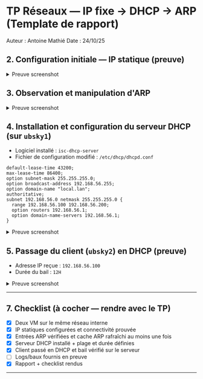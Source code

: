 # TP Réseaux — IP fixe → DHCP → ARP (Template de rapport)

Auteur : Antoine Mathié
Date  : 24/10/25

## 2. Configuration initiale — IP statique (preuve)

<details>
    <summary>Preuve screenshot</summary>
  <img width="1920" height="1080" alt="image" src="https://github.com/user-attachments/assets/d573caa1-775c-42d5-97ac-e9bc62533f36" />
</details>

## 3. Observation et manipulation d'ARP

<details>
    <summary>Preuve screenshot</summary>
  <img width="1345" height="834" alt="Screenshot 2025-10-24 154015" src="https://github.com/user-attachments/assets/600c216f-44cb-4ef6-9037-a928a324eb2c" />
</details>

## 4. Installation et configuration du serveur DHCP (sur `ubsky1`)

- Logiciel installé : `isc-dhcp-server`
- Fichier de configuration modifié : `/etc/dhcp/dhcpd.conf`

```config
default-lease-time 43200;
max-lease-time 86400;
option subnet-mask 255.255.255.0;
option broadcast-address 192.168.56.255;
option domain-name "local.lan";
authoritative;
subnet 192.168.56.0 netmask 255.255.255.0 {
  range 192.168.56.100 192.168.56.200;
  option routers 192.168.56.1;
  option domain-name-servers 192.168.56.1;
}
```
<details>
  <summary>Preuve screenshot</summary>
  <img width="1920" height="1080" alt="Screenshot 2025-10-24 154730" src="https://github.com/user-attachments/assets/4629444e-62c8-4d36-b457-4f49f4c52a5f" />
</details>

## 5. Passage du client (`ubsky2`) en DHCP (preuve)

- Adresse IP reçue : `192.168.56.100`
- Durée du bail : `12H`

<details>
    <summary>Preuve screenshot</summary>
  <img width="394" height="240" alt="Screenshot 2025-10-24 161246" src="https://github.com/user-attachments/assets/92a0d550-3ea5-4d32-9304-111d44fad0a0" />
  <img width="1920" height="1080" alt="Screenshot 2025-10-24 154730" src="https://github.com/user-attachments/assets/48f6aa2e-12a5-4c71-91cc-250ec94371d8" />
</details>

---

## 7. Checklist (à cocher — rendre avec le TP)
- [x] Deux VM sur le même réseau interne
- [x] IP statiques configurées et connectivité prouvée
- [x] Entrées ARP vérifiées et cache ARP rafraîchi au moins une fois
- [x] Serveur DHCP installé + plage et durée définies
- [x] Client passé en DHCP et bail vérifié sur le serveur
- [ ] Logs/baux fournis en preuve
- [x] Rapport + checklist rendus

---
